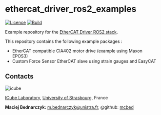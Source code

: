 # ethercat_driver_ros2_examples
[![Licence](https://img.shields.io/badge/License-Apache%202.0-blue.svg)](https://opensource.org/licenses/Apache-2.0)
[![Build](https://github.com/ICube-Robotics/ethercat_driver_ros2_examples/actions/workflows/ci.yml/badge.svg)](https://github.com/ICube-Robotics/ethercat_driver_ros2_examples/actions/workflows/ci.yml)

Example repository for the [EtherCAT Driver ROS2 stack](https://github.com/ICube-Robotics/ethercat_driver_ros2).

This repository contains the following example packages :
- EtherCAT compatible CIA402 motor drive (example using Maxon EPOS3)
- Custom Force Sensor EtherCAT slave using strain gauges and EasyCAT

## Contacts ##
![icube](https://icube.unistra.fr/fileadmin/templates/DUN/icube/images/logo.png)

[ICube Laboratory](https://icube.unistra.fr), [University of Strasbourg](https://www.unistra.fr/), France

__Maciej Bednarczyk:__ [m.bednarczyk@unistra.fr](mailto:m.bednarczyk@unistra.fr), @github: [mcbed](https://github.com/mcbed)
